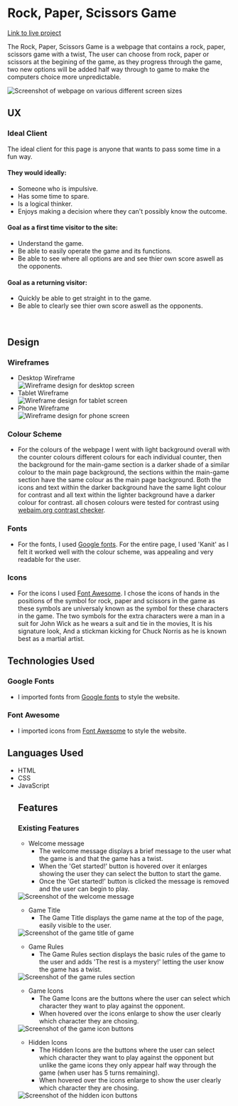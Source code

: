 # Rock, Paper, Scissors Game

<a  href="https://dnolan1993.github.io/rock-paper-scissors-game/" target="_blank">Link to live project</a>

The Rock, Paper, Scissors Game is a webpage that contains a rock, paper, scissors game with a twist, The user can choose from rock, paper or scissors at the begining of the game, as they progress through the game, two new options will be added half way through to game to make the computers choice more unpredictable.

<img src="assets/images/webpage-device-preview.png" alt="Screenshot of webpage on various different screen sizes">

<br>

## UX
### Ideal Client
The ideal client for this page is anyone that wants to pass some time in a fun way.
#### They would ideally:
<ul>
    <li>Someone who is impulsive.</li>
    <li>Has some time to spare.</li>
    <li>Is a logical thinker.</li>
    <li>Enjoys making a decision where they can't possibly know the outcome.</li>
</ul> 

#### Goal as a first time visitor to the site:
<ul>
    <li>Understand the game.</li>
    <li>Be able to easily operate the game and its functions.</li>
    <li>Be able to see where all options are and see thier own score aswell as the opponents.</li>
</ul>

#### Goal as a returning visitor:
<ul>
    <li>Quickly be able to get straight in to the game.</li>
    <li>Be able to clearly see thier own score aswell as the opponents.</li>
</ul>

<br>

## Design

### Wireframes
<ul>
    <li>
        Desktop Wireframe
    </li>
<img src="assets/images/wireframes/rock-paper-scissors-desktop-wireframe.png" alt="Wireframe design for desktop screen">
    <li>
        Tablet Wireframe
    </li>
<img src="assets/images/wireframes/rock-paper-scissors-tablet-wireframe.png" alt="Wireframe design for tablet screen">
    <li>
        Phone Wireframe
    </li>
<img src="assets/images/wireframes/rock-paper-scissors-iphone-wireframe.png" alt="Wireframe design for phone screen">
</ul>

### Colour Scheme
<ul>
    <li>
        For the colours of the webpage I went with light background overall with the counter colours different colours for each individual counter, then the background for the main-game section is a darker shade of a similar colour to the main page background, the sections within the main-game section have the same colour as the main page background. Both the icons and text within the darker background have the same light colour for contrast and all text within the lighter background have a darker colour for contrast. all chosen colours were tested for contrast using <a href="https://webaim.org/resources/contrastchecker/" target="_blank">webaim.org contrast checker</a>.
    </li>
</ul>

### Fonts
<ul>
    <li>
        For the fonts, I used <a href="https://fonts.google.com/" target="_blank">Google fonts</a>. For the entire page, I used 'Kanit' as I felt it worked well with the colour scheme, was appealing and very readable for the user.
    </li>
</ul>

### Icons
<ul>
    <li>
        For the icons I used <a href="https://fontawesome.com/" target="_blank">Font Awesome</a>. I chose the icons of hands in the positions of the symbol for rock, paper and scissors in the game as these symbols are universaly known as the symbol for these characters in the game. The two symbols for the extra characters were a man in a suit for John Wick as he wears a suit and tie in the movies, It is his signature look, And a stickman kicking for Chuck Norris as he is known best as a martial artist.
    </li>
</ul>

## Technologies Used
### Google Fonts
<ul>
    <li>
        I imported fonts from <a href="https://fonts.google.com/" target="_blank">Google fonts</a> to style the website.
    </li>
</ul>

### Font Awesome
<ul>
    <li>
        I imported icons from <a href="https://fontawesome.com/" target="_blank">Font Awesome</a> to style the website.
    </li>
</ul>

## Languages Used
<ul>
    <li>
        HTML
    </li>
    <li>
        CSS
    </li>
    <li>
        JavaScript
    </li>

## Features
### Existing Features
<ul>
 <li>
  Welcome message 
   <ul>
    <li>
     The welcome message displays a brief message to the user what the game is and that the game has a twist.
    </li>
    <li>
     When the 'Get started!' button is hovered over it enlarges showing the user they can select the button to start the game.
    </li>
    <li>
     Once the 'Get started!' button is clicked the message is removed and the user can begin to play.
    </li>
   </ul>
 </li>
</ul>
<img src="documentation/welcome-message.png" alt="Screenshot of the welcome message">

<ul>
 <li>
  Game Title 
   <ul>
    <li>
     The Game Title displays the game name at the top of the page, easily visible to the user.
    </li>
   </ul>
 </li>
</ul>
<img src="documentation/game-title.png" alt="Screenshot of the game title of game">

<ul>
 <li>
  Game Rules
   <ul>
    <li>
     The Game Rules section displays the basic rules of the game to the user and adds 'The rest is a mystery!' letting the user know the game has a twist.
    </li>
   </ul>
 </li>
</ul>
<img src="documentation/game-rules.png" alt="Screenshot of the game rules section">

<ul>
 <li>
  Game Icons
   <ul>
    <li>
     The Game Icons are the buttons where the user can select which character they want to play against the opponent.
    </li>
    <li>
     When hovered over the icons enlarge to show the user clearly which character they are chosing.
    </li>
   </ul>
 </li>
</ul>
<img src="documentation/game-icons.png" alt="Screenshot of the game icon buttons">

<ul>
 <li>
  Hidden Icons
   <ul>
    <li>
     The Hidden Icons are the buttons where the user can select which character they want to play against the opponent but unlike the game icons they only appear half way through the game (when user has 5 turns remaining).
    </li>
    <li>
     When hovered over the icons enlarge to show the user clearly which character they are chosing.
    </li>
   </ul>
 </li>
</ul>
<img src="documentation/hidden-icons.png" alt="Screenshot of the hidden icon buttons">
